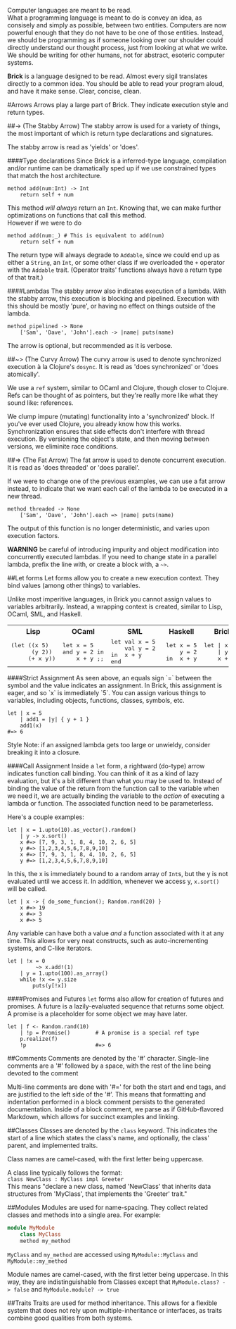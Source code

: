 Computer languages are meant to be read.  
What a programming language is meant to do is convey an idea, as consisely and simply as possible, between two entities. Computers are now powerful enough that they do not have to be one of those entities. Instead, we should be programming as if someone looking over our shoulder could directly understand our thought process, just from looking at what we write. We should be writing for other humans, not for abstract, esoteric computer systems.  

__Brick__ is a language designed to be read. Almost every sigil translates directly to a common idea. You should be able to read your program aloud, and have it make sense.  Clear, concise, clean.


#Arrows
Arrows play a large part of Brick. They indicate execution style and return types.

##-> (The Stabby Arrow)
The stabby arrow is used for a variety of things, the most important of which is return type declarations and signatures.

The stabby arrow is read as 'yields' or 'does'.  

####Type declarations
Since Brick is a inferred-type language, compilation and/or runtime can be dramatically sped up if we use constrained types that match the host architecture.  

```brick
method add(num:Int) -> Int
    return self + num
```
This method _will always_ return an `Int`. Knowing that, we can make further optimizations on functions that call this method.  
However if we were to do

```brick
method add(num:_) # This is equivalent to add(num)
    return self + num
```
The return type will always degrade to `Addable`, since we could end up as either a `String`, an `Int`, or some other class if we overloaded the `+` operator with the `Addable` trait. (Operator traits' functions always have a return type of that trait.)

####Lambdas
The stabby arrow also indicates execution of a lambda. With the stabby arrow, this execution is blocking and pipelined. Execution with this should be mostly 'pure', or having no effect on things outside of the lambda.

```brick
method pipelined -> None
    ['Sam', 'Dave', 'John'].each -> |name| puts(name)
```
The arrow is optional, but recommended as it is verbose.

##~> (The Curvy Arrow)
The curvy arrow is used to denote synchronized execution à la Clojure's `dosync`. 
It is read as 'does synchronized' or 'does atomically'.

We use a `ref` system, similar to OCaml and Clojure, though closer to Clojure. Refs can be thought of as pointers, but they're really more like what they sound like: references.

We clump impure (mutating) functionality into a 'synchronized' block. If you've ever used Clojure, you already know how this works. Synchronization ensures that side effects don't interfere with thread execution. By versioning the object's state, and then moving between versions, we eliminite race conditions.


##=> (The Fat Arrow)
The fat arrow is used to denote concurrent execution.  
It is read as 'does threaded' or 'does parallel'.  

If we were to change one of the previous examples, we can use a fat arrow instead, to indicate that we want each call of the lambda to be executed in a new thread.

```brick
method threaded -> None
    ['Sam', 'Dave', 'John'].each => |name| puts(name)
```
The output of this function is no longer deterministic, and varies upon execution factors.

__WARNING__ be careful of introducing impurity and object modification into concurrently executed lambdas. If you need to change state in a parallel lambda, prefix the line with, or create a block with, a `~>`.

##Let forms
Let forms allow you to create a new execution context. They bind values (among other things) to variables.

Unlike most imperitive languages, in Brick you cannot assign values to variables arbitrarily. Instead, a wrapping context is created, similar to Lisp, OCaml, SML, and Haskell.
<table>
<th>Lisp</th>
<th>OCaml</th>
<th>SML</th>
<th>Haskell</th>
<th>Brick</th>
<tr>
<td>
<pre lang="lisp" style="margin: 0px;">
(let ((x 5)
      (y 2))
     (+ x y))
</pre>
</td>
<td>
<pre lang="ocaml" style="margin: 0px;">
let x = 5
and y = 2 in
    x + y ;;
</pre>
</td>
<td>
<pre lang="sml" style="margin: 0px;">
let val x = 5 
    val y = 2 
in  x + y 
end
</pre>
</td>
<td>
<pre lang="haskell" style="margin: 0px;">
let x = 5
    y = 2
in  x + y
</pre>
</td>
<td>
<pre lang="brick" style="margin: 0px;">
let | x = 5
    | y = 2
    x + y
</pre>
</td>
</tr>
</table>
####Strict Assignment
As seen above, an equals sign `=` between the symbol and the value indicates an assignment. In Brick, this assignment is eager, and so `x` is immediately `5`. You can assign various things to variables, including objects, functions, classes, symbols, etc.

```brick
let | x = 5
    | add1 = |y| { y + 1 }
    add1(x)                  
#=> 6
```
Style Note: if an assigned lambda gets too large or unwieldy, consider breaking it into a closure.

####Call Assignment
Inside a `let` form, a rightward (do-type) arrow indicates function call binding. You can think of it as a kind of lazy evaluation, but it's a bit different than what you may be used to. Instead of binding the value of the return from the function call to the variable when we need it, we are actually binding the variable to the _action_ of executing a lambda or function. The associated function need to be parameterless.

Here's a couple examples:
```brick
let | x = 1.upto(10).as_vector().random()
    | y -> x.sort()
    x #=> [7, 9, 3, 1, 8, 4, 10, 2, 6, 5]
    y #=> [1,2,3,4,5,6,7,8,9,10]
    x #=> [7, 9, 3, 1, 8, 4, 10, 2, 6, 5]
    y #=> [1,2,3,4,5,6,7,8,9,10]
```
In this, the x is immediately bound to a random array of `Int`s, but the y is not evaluated until we access it. In addition, whenever we access y, `x.sort()` will be called. 

```brick
let | x -> { do_some_funcion(); Random.rand(20) }
    x #=> 19
    x #=> 3
    x #=> 5
```

Any variable can have both a value _and_ a function associated with it at any time. This allows for very neat constructs, such as auto-incrementing systems, and C-like iterators.

```brick
let | !x = 0
         ~> x.add!(1)
    | y = 1.upto(100).as_array()
    while !x <= y.size
        puts(y[!x])
```
####Promises and Futures
`let` forms also allow for creation of futures and promises. A future is a lazily-evaluated sequence that returns some object. A promise is a placeholder for some object we may have later.

```brick 
let | f <- Random.rand(10)
    | !p = Promise()        # A promise is a special ref type
    p.realize(f)
    !p                      #=> 6
```

##Comments
Comments are denoted by the '#' character. Single-line comments are a '#' followed by a space, with the rest of the line being devoted to the comment

Multi-line comments are done with '#=' for both the start and end tags, and are justified to the left side of the '#'. This means that formatting and indentation performed in a block comment persists to the generated documentation. Inside of a block comment, we parse as if GitHub-flavored Markdown, which allows for succinct examples and linking.

##Classes
Classes are denoted by the `class` keyword. This indicates the start of a line which states the class's name, and optionally, the class' parent, and implemented traits.

Class names are camel-cased, with the first letter being uppercase.

A class line typically follows the format:  
`class NewClass : MyClass impl Greeter`  
This means "declare a new class, named 'NewClass' that inherits data structures from 'MyClass', that implements the 'Greeter' trait."

##Modules
Modules are used for name-spacing. They collect related classes and methods into a single area. For example:
```ruby
module MyModule
    class MyClass
    method my_method
```
`MyClass` and `my_method` are accessed using `MyModule::MyClass` and `MyModule::my_method`

Module names are camel-cased, with the first letter being uppercase. In this way, they are indistinguishable from Classes except that `MyModule.class? -> false` and `MyModule.module? -> true`

##Traits
Traits are used for method inheritance. This allows for a flexible system that does not rely upon multiple-inheritance or interfaces, as traits combine good qualities from both systems.
